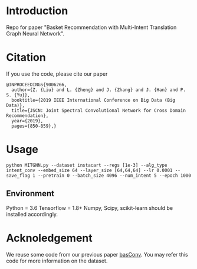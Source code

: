 # Introduction
Repo for paper "Basket Recommendation with Multi-Intent Translation Graph Neural Network".

# Citation
If you use the code, please cite our paper
```
@INPROCEEDINGS{9006266,
  author={Z. {Liu} and L. {Zheng} and J. {Zhang} and J. {Han} and P. S. {Yu}},
  booktitle={2019 IEEE International Conference on Big Data (Big Data)},
  title={JSCN: Joint Spectral Convolutional Network for Cross Domain Recommendation},
  year={2019},
  pages={850-859},}
```

# Usage
```
python MITGNN.py --dataset instacart --regs [1e-3] --alg_type intent_conv --embed_size 64 --layer_size [64,64,64] --lr 0.0001 --save_flag 1 --pretrain 0 --batch_size 4096 --num_intent 5 --epoch 1000
```
## Environment
Python = 3.6
Tensorflow = 1.8+
Numpy, Scipy, scikit-learn should be installed accordingly.

# Acknoledgement
We reuse some code from our previous paper [basConv](https://github.com/JimLiu96/basConv). You may refer this code for more information on the dataset. 
